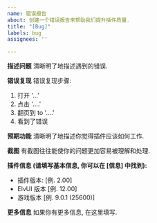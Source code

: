 ```yaml
---
name: 错误报告
about: 创建一个错误报告来帮助我们提升插件质量.
title: "[Bug]"
labels: bug
assignees: ''

---
```


**描述问题**
清晰明了地描述遇到的错误.

**错误复现**
错误复现步骤:
1. 打开 '...'
2. 点击 '....'
3. 翻页到 to '....'
4. 看到了错误

**预期功能**
清晰明了地描述你觉得插件应该如何工作.

**截图**
有截图往往能使你的问题更加容易被理解和处理.

**插件信息 (请填写基本信息, 你可以在 [信息] 中找到):**
 - 插件版本: [例. 2.00]
 - ElvUI 版本 [例. 12.00]
 - 游戏版本 [例. 9.0.1 (25600)]

**更多信息**
如果你有更多信息, 在这里填写.
